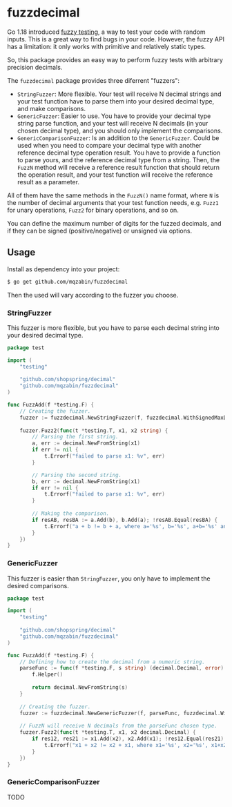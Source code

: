 # fuzzdecimal

Go 1.18 introduced [fuzzy testing](https://go.dev/doc/security/fuzz/), a way to test your code with random inputs. This is a great way to find bugs in your code. 
However, the fuzzy API has a limitation: it only works with primitive and relatively static types. 

So, this package provides an easy way to perform fuzzy tests with arbitrary precision decimals.

The `fuzzdecimal` package provides three diferrent "fuzzers":
- `StringFuzzer`: More flexible. Your test will receive N decimal strings and your test function have to parse them into your desired decimal type, and make comparisons.
- `GenericFuzzer`: Easier to use. You have to provide your decimal type string parse function, and your test will receive N decimals (in your chosen decimal type), and you should only implement the comparisons.
- `GenericComparisonFuzzer`: Is an addition to the `GenericFuzzer`. Could be used when you need to compare your decimal type with another reference decimal type operation result. You have to provide a function to parse yours, and the reference decimal type from a string. Then, the `FuzzN` method will receive a reference result function that should return the operation result, and your test function will receive the reference result as a parameter. 

All of them have the same methods in the `FuzzN()` name format, where `N` is the number of decimal arguments that your test function needs, e.g. `Fuzz1` for unary operations, `Fuzz2` for binary operations, and so on.

You can define the maximum number of digits for the fuzzed decimals, and if they can be signed (positive/negative) or unsigned via options.

## Usage

Install as dependency into your project:

```bash
$ go get github.com/mqzabin/fuzzdecimal
```

Then the used will vary according to the fuzzer you choose.

### StringFuzzer

This fuzzer is more flexible, but you have to parse each decimal string into your desired decimal type.

```go
package test

import (
	"testing"
	
	"github.com/shopspring/decimal"
	"github.com/mqzabin/fuzzdecimal"
)

func FuzzAdd(f *testing.F) {
	// Creating the fuzzer.
	fuzzer := fuzzdecimal.NewStringFuzzer(f, fuzzdecimal.WithSignedMaxDigits(30))
	
	fuzzer.Fuzz2(func(t *testing.T, x1, x2 string) {
		// Parsing the first string.
		a, err := decimal.NewFromString(x1)
		if err != nil {
			t.Errorf("failed to parse x1: %v", err)
		}

		// Parsing the second string.
		b, err := decimal.NewFromString(x1)
		if err != nil {
			t.Errorf("failed to parse x1: %v", err)
		}
        
		// Making the comparison.
		if resAB, resBA := a.Add(b), b.Add(a); !resAB.Equal(resBA) {
			t.Errorf("a + b != b + a, where a='%s', b='%s', a+b='%s' and b+a='%s'", a.String(), b.String(), resAB.String(), resBA.String())
		}
	})
}
```

### GenericFuzzer

This fuzzer is easier than `StringFuzzer`, you only have to implement the desired comparisons. 

```go
package test

import (
	"testing"
	
	"github.com/shopspring/decimal"
	"github.com/mqzabin/fuzzdecimal"
)

func FuzzAdd(f *testing.F) {
	// Defining how to create the decimal from a numeric string.
	parseFunc := func(f *testing.F, s string) (decimal.Decimal, error) {
		f.Helper()
		
		return decimal.NewFromString(s)
	}
	
	// Creating the fuzzer.
	fuzzer := fuzzdecimal.NewGenericFuzzer(f, parseFunc, fuzzdecimal.WithSignedMaxDigits(30))
	
	// FuzzN will receive N decimals from the parseFunc chosen type. 
	fuzzer.Fuzz2(func(t *testing.T, x1, x2 decimal.Decimal) {
		if res12, res21 := x1.Add(x2), x2.Add(x1); !res12.Equal(res21) {
			t.Errorf("x1 + x2 != x2 + x1, where x1='%s', x2='%s', x1+x2='%s' and x2+x1='%s'", x1.String(), x2.String(), res12.String(), res21.String())
		}
	})
}
```

### GenericComparisonFuzzer

TODO
